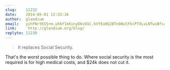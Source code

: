 ```yaml
---
slug:    11232
date:    2014-05-01 12:33:16
author:  glandium
email:   yihFNrtKSS+m.uh6Y1kKinyD6vO1C.kVYEa9QJBTnbNzCFkcPTXLvLNTwsBfs=
link:     http://glandium.org/blog/
replyto: 11230
---
```


> It replaces Social Security.

That's the worst possible thing to do. Where social security is the most required is for high medical costs, and $24k does not cut it.

